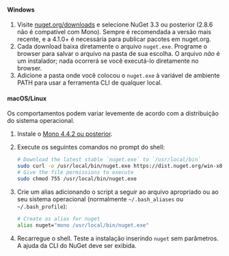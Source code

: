 #### <a name="windows"></a>Windows

1. Visite [nuget.org/downloads](https://nuget.org/downloads) e selecione NuGet 3.3 ou posterior (2.8.6 não é compatível com Mono). Sempre é recomendada a versão mais recente, e a 4.1.0+ é necessária para publicar pacotes em nuget.org.
1. Cada download baixa diretamente o arquivo `nuget.exe`. Programe o browser para salvar o arquivo na pasta de sua escolha. O arquivo *não* é um instalador; nada ocorrerá se você executá-lo diretamente no browser.
1. Adicione a pasta onde você colocou o `nuget.exe` à variável de ambiente PATH para usar a ferramenta CLI de qualquer local.

#### <a name="macoslinux"></a>macOS/Linux

Os comportamentos podem variar levemente de acordo com a distribuição do sistema operacional.

1. Instale o [Mono 4.4.2 ou posterior](http://www.mono-project.com/docs/getting-started/install/).

1. Execute os seguintes comandos no prompt do shell:

    ```bash
    # Download the latest stable `nuget.exe` to `/usr/local/bin`
    sudo curl -o /usr/local/bin/nuget.exe https://dist.nuget.org/win-x86-commandline/latest/nuget.exe
    # Give the file permissions to execute
    sudo chmod 755 /usr/local/bin/nuget.exe
    ```

1. Crie um alias adicionando o script a seguir ao arquivo apropriado ou ao seu sistema operacional (normalmente `~/.bash_aliases` ou `~/.bash_profile`):

    ```bash
    # Create as alias for nuget
    alias nuget="mono /usr/local/bin/nuget.exe"
    ```

1. Recarregue o shell.  Teste a instalação inserindo `nuget` sem parâmetros. A ajuda da CLI do NuGet deve ser exibida.